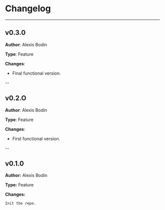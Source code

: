 # Changelog

---
## v0.3.0

**Author**: Alexis Bodin

**Type**: Feature

**Changes**:

- Final functional version.

--

## v0.2.O

**Author**: Alexis Bodin

**Type**: Feature

**Changes**:

- First functional version.

--

## v0.1.0

**Author:** Alexis Bodin

**Type:** Feature

**Changes:**

    Init the repo.
